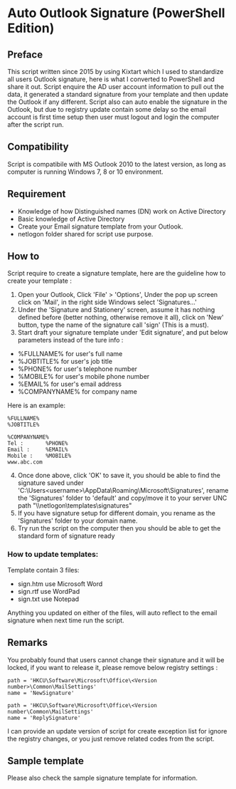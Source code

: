 # Auto Outlook Signature (PowerShell Edition)

## Preface

This script written since 2015 by using Kixtart which I used to standardize all users Outlook signature, here is what I converted to PowerShell and share it out.  Script enquire the AD user account information to pull out the data, it generated a standard signature from your template and then update the Outlook if any different. Script also can auto enable the signature in the Outlook, but due to registry update contain some delay so the email account is first time setup then user must logout and login the computer after the script run.

## Compatibility

Script is compatibile with MS Outlook 2010 to the latest version, as long as computer is running Windows 7, 8 or 10 environment.


## Requirement

- Knowledge of how Distinguished names (DN) work on Active Directory
- Basic knowledge of Active Directory
- Create your Email signature template from your Outlook.
- netlogon folder shared for script use purpose.

## How to

Script require to create a signature template, here are the guideline how to create your template :
1. Open your Outlook, Click 'File' > 'Options', Under the pop up screen click on 'Mail', in the right side Windows select 'Signatures...'
2. Under the 'Signature and Stationery' screen, assume it has nothing defined before (better nothing, otherwise remove it all), click on 'New' button, type the name of the signature call 'sign' (This is a must).
3. Start draft your signature template under 'Edit signature', and put below parameters instead of the ture info :
- %FULLNAME% for user's full name
- %JOBTITLE% for user's job title
- %PHONE% for user's telephone number
- %MOBILE% for user's mobile phone number
- %EMAIL% for user's email address
- %COMPANYNAME% for company name

Here is an example:

	%FULLNAME%
	%JOBTITLE%
	
	%COMPANYNAME%
	Tel :		%PHONE%
	Email :		%EMAIL%
	Mobile :	%MOBILE%
	www.abc.com


4. Once done above, click 'OK' to save it, you should be able to find the signature saved under 'C:\Users\<username>\AppData\Roaming\Microsoft\Signatures', rename the 'Signatures' folder to 'default' and copy/move it to your server UNC path "\\<File server name>\netlogon\templates\signatures"
5. If you have signature setup for different domain, you rename as the 'Signatures' folder to your domain name.
6. Try run the script on the computer then you should be able to get the standard form of signature ready

### How to update templates:

Template contain 3 files:
- sign.htm use Microsoft Word
- sign.rtf use WordPad
- sign.txt use Notepad

Anything you updated on either of the files, will auto reflect to the email signature when next time run the script.


## Remarks

You probably found that users cannot change their signature and it will be locked, if you want to release it, please remove below registry settings :

	path = 'HKCU\Software\Microsoft\Office\<Version number>\Common\MailSettings'	
	name = 'NewSignature'

	path = 'HKCU\Software\Microsoft\Office\<Version number\Common\MailSettings'
	name = 'ReplySignature'

I can provide an update version of script for create exception list for ignore the registry changes, or you just remove related codes from the script.

## Sample template

Please also check the sample signature template for information.
